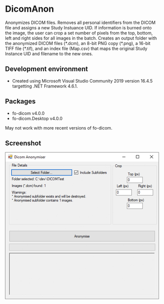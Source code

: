 # DicomAnon
Anonymizes DICOM files.  Removes all personal identifiers from the DICOM file and assigns a new Study Instuance UID.  If information is burned onto the image, the user can crop a set number of pixels from the top, bottom, left and right sides for all images in the batch.  Creates an output folder with the anonymized DICOM files (\*.dcm), an 8-bit PNG copy (\*.png), a 16-bit TIFF file (\*.tif), and an index file (Map.csv) that maps the original Study Instance UID and filename to the new ones.

## Development environment
- Created using Microsoft Visual Studio Community 2019 version 16.4.5 targetting .NET Framework 4.6.1.

## Packages
- fo-dicom v4.0.0
- fo-dicom.Desktop v4.0.0

May not work with more recent versions of fo-dicom.

## Screenshot
![Screenshot of DicomAnon interface](DicomAnon-Screenshot.png)

